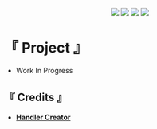 <p align="center">
    <a href="https://discord.gg/V9t5k5z"><img src="https://img.shields.io/badge/discord-invite-5865f2?style=for-the-badge&logo=discord&logoColor=white"></a>
    <img src="https://img.shields.io/github/issues/Kae-Tempest/Raphael.svg?style=for-the-badge">
    <img src="https://img.shields.io/github/forks/Kae-Tempest/Raphael.svg?style=for-the-badge">
    <img src="https://img.shields.io/github/stars/Kae-Tempest/Raphael.svg?style=for-the-badge">
</p>

# 『 Project 』
* Work In Progress

## 『 Credits 』
* [**Handler Creator**](https://github.com/RileCraft)
